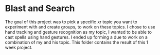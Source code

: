 # Blast and Search
The goal of this project was to pick a specific xr topic you want to experiment with and create groups, to work on these topics. I chose to use hand tracking and gesture recognition as my topic, 
I wanted to be able to cast spells using hand gestures. I ended up forming a due to work on a combination of my and his topic. This folder contains the result of this 1 week project.
